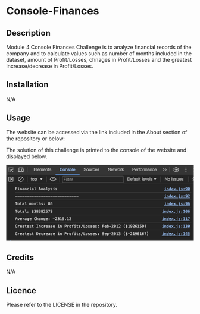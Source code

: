 # Console-Finances
## Description

Module 4 Console Finances Challenge is to analyze financial records of the company and to calculate values such as number of months included in the dataset, amount of Profit/Losses, chnages in Profit/Losses and the greatest increase/decrease in Profit/Losses.

## Installation

N/A

## Usage

The website can be accessed via the link included in the About section of the repository or below:



The solution of this challenge is printed to the console of the website and displayed below. 

![Alt text](<Screenshot 2024-01-15 at 21.56.24.png>)

## Credits

N/A

## Licence

Please refer to the LICENSE in the repository.

